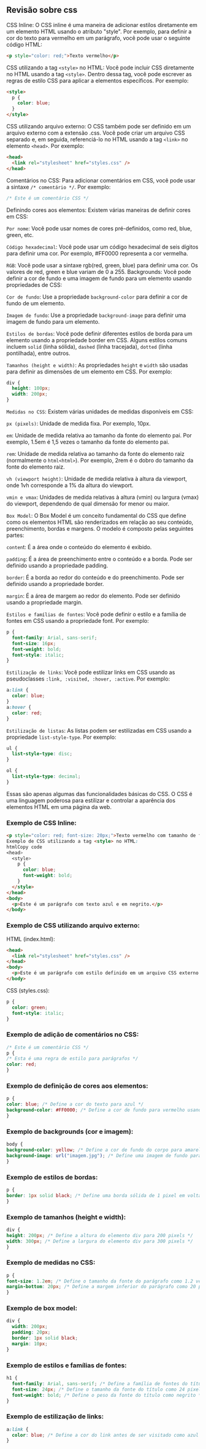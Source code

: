 ## Revisão sobre css

CSS Inline: O CSS inline é uma maneira de adicionar estilos diretamente em um elemento HTML usando o atributo "style". Por exemplo, para definir a cor do texto para vermelho em um parágrafo, você pode usar o seguinte código HTML:

```html
<p style="color: red;">Texto vermelho</p>
```

CSS utilizando a tag `<style>` no HTML: Você pode incluir CSS diretamente no HTML usando a tag `<style>`. 
Dentro dessa tag, você pode escrever as regras de estilo CSS para aplicar a elementos específicos. Por exemplo:

```html
<style>
  p {
    color: blue;
  }
</style>
```

CSS utilizando arquivo externo: O CSS também pode ser definido em um arquivo externo com a extensão .css. Você pode criar um arquivo CSS separado e, em seguida, referenciá-lo no HTML usando a tag `<link>` no elemento `<head>`. Por exemplo:


```html
<head>
  <link rel="stylesheet" href="styles.css" />
</head>
```

Comentários no CSS: Para adicionar comentários em CSS, você pode usar a sintaxe `/* comentário */`. Por exemplo:

```css
/* Este é um comentário CSS */
```

Definindo cores aos elementos: Existem várias maneiras de definir cores em CSS:

`Por nome`: Você pode usar nomes de cores pré-definidos, como red, blue, green, etc.

`Código hexadecimal`: Você pode usar um código hexadecimal de seis dígitos para definir uma cor. Por exemplo, #FF0000 representa a cor vermelha.

`RGB`: Você pode usar a sintaxe rgb(red, green, blue) para definir uma cor. Os valores de red, green e blue variam de 0 a 255.
Backgrounds: Você pode definir a cor de fundo e uma imagem de fundo para um elemento usando propriedades de CSS:

`Cor de fundo`: Use a propriedade `background-color` para definir a cor de fundo de um elemento.

`Imagem de fundo`: Use a propriedade `background-image` para definir uma imagem de fundo para um elemento.

`Estilos de bordas`: Você pode definir diferentes estilos de borda para um elemento usando a propriedade border em CSS. Alguns estilos comuns incluem `solid` (linha sólida), `dashed` (linha tracejada), `dotted` (linha pontilhada), entre outros.

`Tamanhos (height e width)`: As propriedades `height` e `width` são usadas para definir as dimensões de um elemento em CSS. Por exemplo:

```css
div {
  height: 100px;
  width: 200px;
}
```

`Medidas no CSS`: Existem várias unidades de medidas disponíveis em CSS:

`px (pixels)`: Unidade de medida fixa. Por exemplo, 10px.

`em`: Unidade de medida relativa ao tamanho da fonte do elemento pai. Por exemplo, 1.5em é 1,5 vezes o tamanho da fonte do elemento pai.

`rem`: Unidade de medida relativa ao tamanho da fonte do elemento raiz (normalmente o `html<html>`). Por exemplo, 2rem é o dobro do tamanho da fonte do elemento raiz.

`vh (viewport height)`: Unidade de medida relativa à altura da viewport, onde 1vh corresponde a 1% da altura do viewport.

`vmin e vmax`: Unidades de medida relativas à altura (vmin) ou largura (vmax) do viewport, dependendo de qual dimensão for menor ou maior.


`Box Model`: O Box Model é um conceito fundamental do CSS que define como os elementos HTML são renderizados em relação ao seu conteúdo, preenchimento, bordas e margens. O modelo é composto pelas seguintes partes:

`conten`t: É a área onde o conteúdo do elemento é exibido.

`padding`: É a área de preenchimento entre o conteúdo e a borda. Pode ser definido usando a propriedade padding.

`border`: É a borda ao redor do conteúdo e do preenchimento. Pode ser definido usando a propriedade border.

`margin`: É a área de margem ao redor do elemento. Pode ser definido usando a propriedade margin.

`Estilos e famílias de fontes`: Você pode definir o estilo e a família de fontes em CSS usando a propriedade font. Por exemplo:

```css
p {
  font-family: Arial, sans-serif;
  font-size: 16px;
  font-weight: bold;
  font-style: italic;
}
```

`Estilização de links`: Você pode estilizar links em CSS usando as pseudoclasses `:link, :visited, :hover, :active`. Por exemplo:

```css
a:link {
  color: blue;
}
a:hover {
  color: red;
}
```

`Estilização de listas`: As listas podem ser estilizadas em CSS usando a propriedade `list-style-type`. Por exemplo:

```css
ul {
  list-style-type: disc;
}

ol {
  list-style-type: decimal;
}
```

Essas são apenas algumas das funcionalidades básicas do CSS. O CSS é uma linguagem poderosa para estilizar e controlar a aparência dos elementos HTML em uma página da web.

### Exemplo de CSS Inline:

```html
<p style="color: red; font-size: 20px;">Texto vermelho com tamanho de fonte de 20 pixels.</p>
Exemplo de CSS utilizando a tag <style> no HTML:
htmlCopy code
<head>
  <style>
    p {
      color: blue;
      font-weight: bold;
    }
  </style>
</head>
<body>
  <p>Este é um parágrafo com texto azul e em negrito.</p>
</body>
```

### Exemplo de CSS utilizando arquivo externo:

HTML (index.html):

```html
<head>
  <link rel="stylesheet" href="styles.css" />
</head>
<body>
  <p>Este é um parágrafo com estilo definido em um arquivo CSS externo.</p>
</body>
```

CSS (styles.css):

```css
p {
  color: green;
  font-style: italic;
}
```

### Exemplo de adição de comentários no CSS:

```css
/* Este é um comentário CSS */
p {
/* Esta é uma regra de estilo para parágrafos */
color: red;
}
```

### Exemplo de definição de cores aos elementos:

```css
p {
color: blue; /* Define a cor do texto para azul */
background-color: #FF0000; /* Define a cor de fundo para vermelho usando código hexadecimal */
}
```

### Exemplo de backgrounds (cor e imagem):

```css
body {
background-color: yellow; /* Define a cor de fundo do corpo para amarelo */
background-image: url("imagem.jpg"); /* Define uma imagem de fundo para o corpo */
}
```

### Exemplo de estilos de bordas:

```css
p {
border: 1px solid black; /* Define uma borda sólida de 1 pixel em volta do parágrafo */
}
```

### Exemplo de tamanhos (height e width):

```css
div {
height: 200px; /* Define a altura do elemento div para 200 pixels */
width: 300px; /* Define a largura do elemento div para 300 pixels */
}
```

### Exemplo de medidas no CSS:

```css
p {
font-size: 1.2em; /* Define o tamanho da fonte do parágrafo como 1.2 vezes o tamanho da fonte do elemento pai */
margin-bottom: 20px; /* Define a margem inferior do parágrafo como 20 pixels */
}
```

### Exemplo de box model:

```css
div {
  width: 200px;
  padding: 20px;
  border: 1px solid black;
  margin: 10px;
}
```

### Exemplo de estilos e famílias de fontes:

```css
h1 {
  font-family: Arial, sans-serif; /* Define a família de fontes do título como Arial ou qualquer fonte sans-serif disponível */
  font-size: 24px; /* Define o tamanho da fonte do título como 24 pixels */
  font-weight: bold; /* Define o peso da fonte do título como negrito */
}
```

### Exemplo de estilização de links:

```css
a:link {
  color: blue; /* Define a cor do link antes de ser visitado como azul */
}
```
